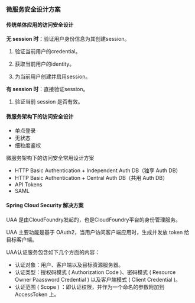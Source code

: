 ### 微服务安全设计方案

#### 传统单体应用的访问安全设计

**无 session 时**：验证用户身份信息为其创建session。

1. 验证当前用户的credential。

2. 获取当前用户的identity。

3. 为当前用户创建并启用session。

**有 session 时**：直接验证session。

1. 验证当前 session 是否有效。

#### 微服务架构下的访问安全设计

- 单点登录
- 无状态
- 细粒度鉴权

微服务架构下的访问安全常用设计方案

- HTTP Basic Authentication + Independent Auth DB（独享 Auth DB）
- HTTP Basic Authentication + Central Auth DB（共用 Auth DB）
- API Tokens
- SAML

#### Spring Cloud Security 解决方案

UAA 是由CloudFoundry发起的，也是CloudFoundry平台的身份管理服务。

UAA 主要功能是基于 OAuth2，当用户访问客户端应用时，生成并发放 token 给目标客户端。

UAA认证服务包含如下几个方面的内容：

- 认证对象：用户、客户端以及目标资源服务器。
- 认证类型：授权码模式 ( Authorization Code )、密码模式 ( Resource Owner Paassword Credential ) 以及客户端模式 ( Client Credential )。
- 认证范围 ( Scope ) ：即认证权限，并作为一个命名的参数附加到 AccessToken 上。













